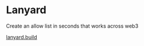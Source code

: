 # Lanyard

Create an allow list in seconds that works across web3

[lanyard.build](https://lanyard.build)
